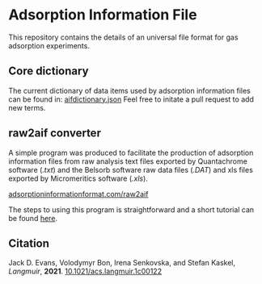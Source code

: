 # Adsorption Information File
This repository contains the details of an universal file format for gas adsorption experiments.

## Core dictionary
The current dictionary of data items used by adsorption information files can be found in:
[aifdictionary.json](/aifdictionary.json)
Feel free to initate a pull request to add new terms.

## raw2aif converter
A simple program was produced to facilitate the production of adsorption information files from raw analysis text files exported by Quantachrome software (*.txt*) and the Belsorb software raw data files (*.DAT*) and xls files exported by Micromeritics software (*.xls*).

[adsorptioninformationformat.com/raw2aif](http://adsorptioninformationformat.com/raw2aif)

The steps to using this program is straightforward and a short tutorial can be found [here](https://youtu.be/uNojsNWJDCA).

## Citation
Jack D. Evans, Volodymyr Bon, Irena Senkovska, and Stefan Kaskel, *Langmuir*, **2021**.
[10.1021/acs.langmuir.1c00122](https://dx.doi.org/10.1021/acs.langmuir.1c00122)
